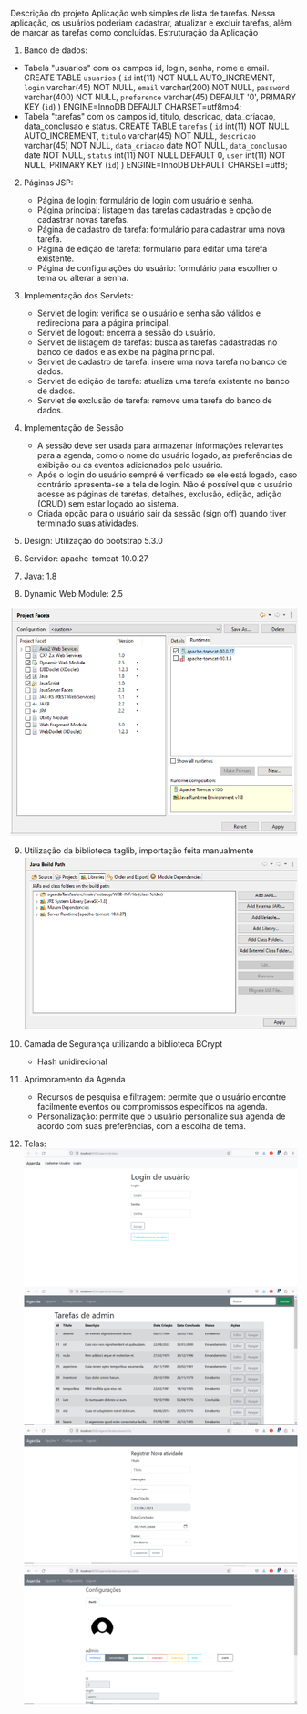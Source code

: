 Descrição do projeto
 Aplicação web simples de lista de tarefas. Nessa aplicação, os usuários poderiam cadastrar, atualizar e excluir tarefas, além de marcar as tarefas como concluídas.
 Estruturação da Aplicação
 1. Banco de dados:
   - Tabela "usuarios" com os campos id, login, senha, nome e email.
        CREATE TABLE `usuarios` (
        `id` int(11) NOT NULL AUTO_INCREMENT,
        `login` varchar(45) NOT NULL,
        `email` varchar(200) NOT NULL,
        `password` varchar(400) NOT NULL,
        `preference` varchar(45) DEFAULT '0',
        PRIMARY KEY (`id`)
        ) ENGINE=InnoDB DEFAULT CHARSET=utf8mb4;
   - Tabela "tarefas" com os campos id, titulo, descricao, data_criacao, data_conclusao e status.
      CREATE TABLE `tarefas` (
        `id` int(11) NOT NULL AUTO_INCREMENT,
        `titulo` varchar(45) NOT NULL,
        `descricao` varchar(45) NOT NULL,
        `data_criacao` date NOT NULL,
        `data_conclusao` date NOT NULL,
        `status` int(11) NOT NULL DEFAULT 0,
        `user` int(11) NOT NULL,
        PRIMARY KEY (`id`)
        ) ENGINE=InnoDB DEFAULT CHARSET=utf8;

2. Páginas JSP:
   - Página de login: formulário de login com usuário e senha.
   - Página principal: listagem das tarefas cadastradas e opção de cadastrar novas tarefas.
   - Página de cadastro de tarefa: formulário para cadastrar uma nova tarefa.
   - Página de edição de tarefa: formulário para editar uma tarefa existente.
   - Página de configurações do usuário: formulário para escolher o tema ou alterar a senha.
   
3. Implementação dos Servlets:
   - Servlet de login: verifica se o usuário e senha são válidos e redireciona para a página principal.
   - Servlet de logout: encerra a sessão do usuário.
   - Servlet de listagem de tarefas: busca as tarefas cadastradas no banco de dados e as exibe na página principal.
   - Servlet de cadastro de tarefa: insere uma nova tarefa no banco de dados.
   - Servlet de edição de tarefa: atualiza uma tarefa existente no banco de dados.
   - Servlet de exclusão de tarefa: remove uma tarefa do banco de dados.

4. Implementação de Sessão
    - A sessão deve ser usada para armazenar informações relevantes para a agenda, como o nome do usuário logado, as preferências de exibição ou os eventos adicionados pelo usuário.
    - Após o login do usuário sempré é verificado se ele está logado, caso contrário apresenta-se a tela de login. Não é possível que o usuário acesse as páginas de tarefas, detalhes, exclusão, edição, adição (CRUD) sem estar logado ao sistema.
    - Criada opção para o usuário sair da sessão (sign off) quando tiver terminado suas atividades.

5. Design: Utilização do bootstrap 5.3.0

6. Servidor: apache-tomcat-10.0.27
7. Java: 1.8
8. Dynamic Web Module: 2.5

![Alt text](images_readme/image.png)

9. Utilização da biblioteca taglib, importação feita manualmente
![Alt text](images_readme/image-1.png)

10. Camada de Segurança utilizando a biblioteca BCrypt
    -  Hash unidirecional

11. Aprimoramento da Agenda 
    - Recursos de pesquisa e filtragem: permite que o usuário encontre facilmente eventos ou compromissos específicos na agenda.
    - Personalização: permite que o usuário personalize sua agenda de acordo com suas preferências, com a escolha de tema.

12. Telas:
![Alt text](images_readme/image-2.png)
![Alt text](images_readme/image-3.png)
![Alt text](images_readme/image-4.png)
![Alt text](images_readme/image-5.png)



